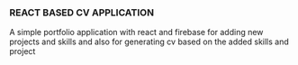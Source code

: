 ### REACT BASED CV APPLICATION
A simple portfolio application with react and firebase for adding new projects and skills and also for
generating cv based on the added skills and project

